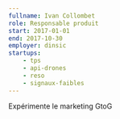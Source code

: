 ```yaml
---
fullname: Ivan Collombet
role: Responsable produit
start: 2017-01-01
end: 2017-10-30
employer: dinsic
startups:
    - tps
    - api-drones
    - reso
    - signaux-faibles
---
```

Expérimente le marketing GtoG
